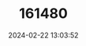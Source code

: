---
title: "161480"
category: "Mustelus mosis"
draft: false
date: 2024-02-22 13:03:52
languages:
  Arabic: ["قرش الكلب"]
  English: ["Arabian Smoothhound"]
---